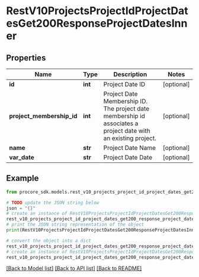 # RestV10ProjectsProjectIdProjectDatesGet200ResponseProjectDatesInner


## Properties

Name | Type | Description | Notes
------------ | ------------- | ------------- | -------------
**id** | **int** | Project Date ID | [optional] 
**project_membership_id** | **int** | Project Date Membership ID. The project date membership id associates a project date with an existing project. | [optional] 
**name** | **str** | Project Date Name | [optional] 
**var_date** | **str** | Project Date Date | [optional] 

## Example

```python
from procore_sdk.models.rest_v10_projects_project_id_project_dates_get200_response_project_dates_inner import RestV10ProjectsProjectIdProjectDatesGet200ResponseProjectDatesInner

# TODO update the JSON string below
json = "{}"
# create an instance of RestV10ProjectsProjectIdProjectDatesGet200ResponseProjectDatesInner from a JSON string
rest_v10_projects_project_id_project_dates_get200_response_project_dates_inner_instance = RestV10ProjectsProjectIdProjectDatesGet200ResponseProjectDatesInner.from_json(json)
# print the JSON string representation of the object
print(RestV10ProjectsProjectIdProjectDatesGet200ResponseProjectDatesInner.to_json())

# convert the object into a dict
rest_v10_projects_project_id_project_dates_get200_response_project_dates_inner_dict = rest_v10_projects_project_id_project_dates_get200_response_project_dates_inner_instance.to_dict()
# create an instance of RestV10ProjectsProjectIdProjectDatesGet200ResponseProjectDatesInner from a dict
rest_v10_projects_project_id_project_dates_get200_response_project_dates_inner_from_dict = RestV10ProjectsProjectIdProjectDatesGet200ResponseProjectDatesInner.from_dict(rest_v10_projects_project_id_project_dates_get200_response_project_dates_inner_dict)
```
[[Back to Model list]](../README.md#documentation-for-models) [[Back to API list]](../README.md#documentation-for-api-endpoints) [[Back to README]](../README.md)


